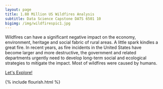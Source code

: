 ```yaml
---
layout: page
title: 1.88 Million US Wildfires Analysis
subtitle: Data Science Capstone DATS 6501 10
bigimg: /img/wildfirespic1.jpg
---
```


<div class="main-explain-area jumbotron">
  <p> Wildfires can have a significant negative impact on the economy, environment, heritage and social fabric of rural areas. A little spark kindles a great fire. In recent years, as fire incidents in the United States have become larger and more destructive, the government and related departments urgently need to develop long-term social and ecological strategies to mitigate the impact. Most of wildfires were caused by humans. 
 </p>
</div>

<div class="get-started-wrap">
  <a class="btn btn-success btn-lg get-started-btn" href="https://jwu142.github.io/Capstone-Project-2019/getstarted/">Let's Explore!</a>
</div>

{% include flourish.html %}
